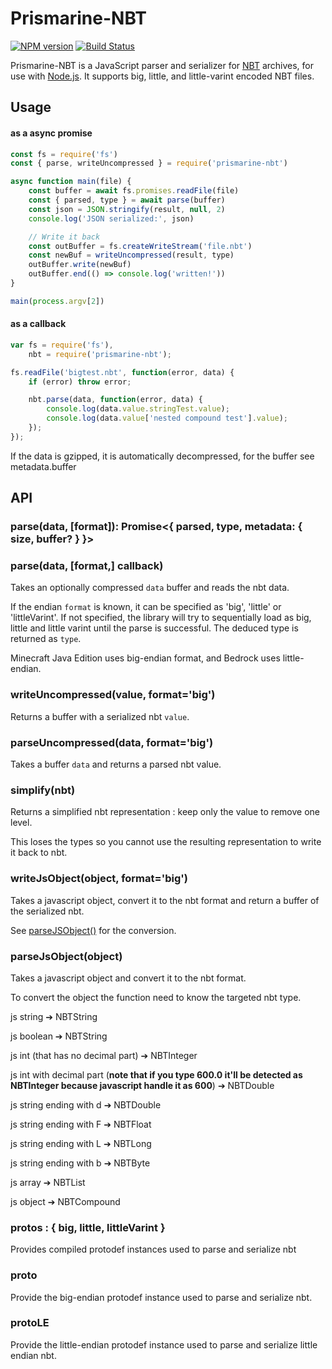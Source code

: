 # Prismarine-NBT
[![NPM version](https://img.shields.io/npm/v/prismarine-nbt.svg)](http://npmjs.com/package/prismarine-nbt)
[![Build Status](https://github.com/PrismarineJS/prismarine-nbt/workflows/CI/badge.svg)](https://github.com/PrismarineJS/prismarine-nbt/actions?query=workflow%3A%22CI%22)

Prismarine-NBT is a JavaScript parser and serializer for [NBT](http://wiki.vg/NBT) archives, for use with [Node.js](http://nodejs.org/). It supports big, little, and little-varint encoded NBT files.


## Usage

#### as a async promise

```js
const fs = require('fs')
const { parse, writeUncompressed } = require('prismarine-nbt')

async function main(file) {
    const buffer = await fs.promises.readFile(file)
    const { parsed, type } = await parse(buffer)
    const json = JSON.stringify(result, null, 2)
    console.log('JSON serialized:', json)

    // Write it back 
    const outBuffer = fs.createWriteStream('file.nbt')
    const newBuf = writeUncompressed(result, type)
    outBuffer.write(newBuf)
    outBuffer.end(() => console.log('written!'))
}

main(process.argv[2])
```

#### as a callback

```js
var fs = require('fs'),
    nbt = require('prismarine-nbt');

fs.readFile('bigtest.nbt', function(error, data) {
    if (error) throw error;

    nbt.parse(data, function(error, data) {
        console.log(data.value.stringTest.value);
        console.log(data.value['nested compound test'].value);
    });
});
```

If the data is gzipped, it is automatically decompressed, for the buffer see metadata.buffer

## API

### parse(data, [format]): Promise<{ parsed, type, metadata: { size, buffer? } }>
### parse(data, [format,] callback)

Takes an optionally compressed `data` buffer and reads the nbt data.

If the endian `format` is known, it can be specified as 'big', 'little' or 'littleVarint'. If not specified, the library will
try to sequentially load as big, little and little varint until the parse is successful. The deduced type is returned as `type`.

Minecraft Java Edition uses big-endian format, and Bedrock uses little-endian.

### writeUncompressed(value, format='big')

Returns a buffer with a serialized nbt `value`. 

### parseUncompressed(data, format='big')

Takes a buffer `data` and returns a parsed nbt value.


### simplify(nbt)

Returns a simplified nbt representation : keep only the value to remove one level.

This loses the types so you cannot use the resulting representation to write it back to nbt.

### writeJsObject(object, format='big')

Takes a javascript object, convert it to the nbt format and return a buffer of the serialized nbt.

See [parseJSObject()](#parseJsObject(object)) for the conversion.

### parseJsObject(object)

Takes a javascript object and convert it to the nbt format.

To convert the object the function need to know the targeted nbt type. 

js string ➔ NBTString

js boolean ➔ NBTString

js int (that has no decimal part) ➔ NBTInteger

js int with decimal part (**note that if you type 600.0 it'll be detected as NBTInteger because javascript handle it as 600**) ➔ NBTDouble

js string ending with d ➔ NBTDouble

js string ending with F ➔ NBTFloat

js string ending with L ➔ NBTLong

js string ending with b ➔ NBTByte

js array ➔ NBTList

js object ➔ NBTCompound
### protos : { big, little, littleVarint }

Provides compiled protodef instances used to parse and serialize nbt

### proto

Provide the big-endian protodef instance used to parse and serialize nbt.

### protoLE

Provide the little-endian protodef instance used to parse and serialize little endian nbt.
